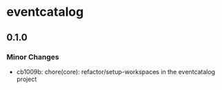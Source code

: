 # eventcatalog

## 0.1.0

### Minor Changes

- cb1009b: chore(core): refactor/setup-workspaces in the eventcatalog project
